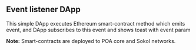 ## Event listener DApp

This simple DApp executes Ethereum smart-contract method which emits event, and DApp subscribes to this event and shows toast with event param

**Note:** Smart-contracts are deployed to POA core and Sokol networks.